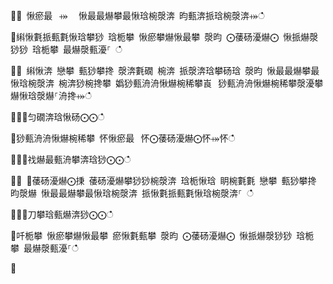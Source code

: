 ਍⌀ 愀瘀最⠀⤀ ⠀愀最最爀攀最愀琀椀漀渀 昀甀渀挀琀椀漀渀⤀ഀഀ
਍䌀愀氀挀甀氀愀琀攀猀 琀栀攀 愀瘀攀爀愀最攀 漀昀 ⨀䔀砀瀀爀⨀ 愀挀爀漀猀猀 琀栀攀 最爀漀甀瀀⸀ ഀഀ
਍⨀ 䌀愀渀 戀攀 甀猀攀搀 漀渀氀礀 椀渀 挀漀渀琀攀砀琀 漀昀 愀最最爀攀最愀琀椀漀渀 椀渀猀椀搀攀 嬀猀甀洀洀愀爀椀稀攀崀⠀猀甀洀洀愀爀椀稀攀漀瀀攀爀愀琀漀爀⸀洀搀⤀ഀഀ
਍⨀⨀匀礀渀琀愀砀⨀⨀ഀഀ
਍猀甀洀洀愀爀椀稀攀 怀愀瘀最⠀怀⨀䔀砀瀀爀⨀怀⤀怀ഀഀ
਍⨀⨀䄀爀最甀洀攀渀琀猀⨀⨀ഀഀ
਍⨀ ⨀䔀砀瀀爀⨀㨀 䔀砀瀀爀攀猀猀椀漀渀 琀栀愀琀 眀椀氀氀 戀攀 甀猀攀搀 昀漀爀 愀最最爀攀最愀琀椀漀渀 挀愀氀挀甀氀愀琀椀漀渀⸀ ഀഀ
਍⨀⨀刀攀琀甀爀渀猀⨀⨀ഀഀ
਍吀栀攀 愀瘀攀爀愀最攀 瘀愀氀甀攀 漀昀 ⨀䔀砀瀀爀⨀ 愀挀爀漀猀猀 琀栀攀 最爀漀甀瀀⸀ഀഀ
 ਍